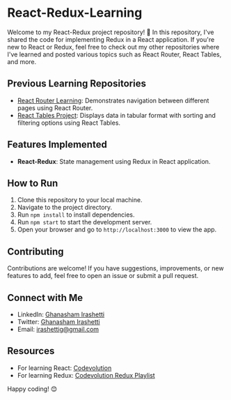 # React-Redux-Learning

Welcome to my React-Redux project repository! 🚀 In this repository, I've shared the code for implementing Redux in a React application. If you're new to React or Redux, feel free to check out my other repositories where I've learned and posted various topics such as React Router, React Tables, and more.

## Previous Learning Repositories

- [React Router Learning](https://github.com/Ghanasham2004/React-Router-Learning): Demonstrates navigation between different pages using React Router.
- [React Tables Project](https://github.com/Ghanasham2004/React-Tables): Displays data in tabular format with sorting and filtering options using React Tables.

## Features Implemented

- **React-Redux**: State management using Redux in React application.

## How to Run

1. Clone this repository to your local machine.
2. Navigate to the project directory.
3. Run `npm install` to install dependencies.
4. Run `npm start` to start the development server.
5. Open your browser and go to `http://localhost:3000` to view the app.

## Contributing

Contributions are welcome! If you have suggestions, improvements, or new features to add, feel free to open an issue or submit a pull request.

## Connect with Me

- LinkedIn: [Ghanasham Irashetti](https://www.linkedin.com/in/ghansham-irshetti/)
- Twitter: [Ghanasham Irashetti](https://twitter.com/Ghanasham2004)
- Email: irashettig@gmail.com

## Resources

- For learning React: [Codevolution](https://www.youtube.com/channel/UC80PWRj_ZU8Zu0HSMNVwKWw)
- For learning Redux: [Codevolution Redux Playlist](https://www.youtube.com/playlist?list=PLC3y8-rFHvwheJHvseC3I0HuYI2f46oAK)

Happy coding! 😊
